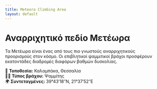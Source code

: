 ```yaml
---
title: Meteora Climbing Area
layout: default
---
```


# Αναρριχητικό πεδίο Μετέωρα

Τα Μετέωρα είναι ένας από τους πιο γνωστούς αναρριχητικούς προορισμούς στον κόσμο.
Οι επιβλητικοί ψαμμιτικοί βράχοι προσφέρουν εκατοντάδες διαδρομές διαφόρων βαθμών δυσκολίας.

📍 **Τοποθεσία:** Καλαμπάκα, Θεσσαλία  
🧗‍♀️ **Τύπος βράχου:** Ψαμμίτης  
🌍 **Συντεταγμένες:** 39°43′18″N, 21°37′52″E  

